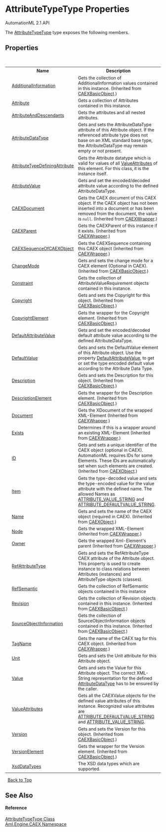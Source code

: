# AttributeTypeType Properties
AutomationML 2.1 API 

The <a href="T_Aml_Engine_CAEX_AttributeTypeType">AttributeTypeType</a> type exposes the following members.


## Properties
&nbsp;<table><tr><th></th><th>Name</th><th>Description</th></tr><tr><td>![Public property](media/pubproperty.gif "Public property")</td><td><a href="P_Aml_Engine_CAEX_CAEXBasicObject_AdditionalInformation">AdditionalInformation</a></td><td>
Gets the collection of AdditionalInformation values contained in this instance.
 (Inherited from <a href="T_Aml_Engine_CAEX_CAEXBasicObject">CAEXBasicObject</a>.)</td></tr><tr><td>![Public property](media/pubproperty.gif "Public property")</td><td><a href="P_Aml_Engine_CAEX_AttributeTypeType_Attribute">Attribute</a></td><td>
Gets a collection of Attributes contained in this instance.</td></tr><tr><td>![Public property](media/pubproperty.gif "Public property")</td><td><a href="P_Aml_Engine_CAEX_AttributeTypeType_AttributeAndDescendants">AttributeAndDescendants</a></td><td>
Gets the attributes and all nested attributes.</td></tr><tr><td>![Public property](media/pubproperty.gif "Public property")</td><td><a href="P_Aml_Engine_CAEX_AttributeTypeType_AttributeDataType">AttributeDataType</a></td><td>
Gets and sets the AttributeDataType attribute of this Attribute object. If the referenced attribute type does not base on an XML standard base type, the AttributeDataType may remain empty or not present.</td></tr><tr><td>![Public property](media/pubproperty.gif "Public property")</td><td><a href="P_Aml_Engine_CAEX_AttributeTypeType_AttributeTypeDefiningAttribute">AttributeTypeDefiningAttribute</a></td><td>
Gets the Attribute datatype which is valid for values of all <a href="P_Aml_Engine_CAEX_AttributeTypeType_ValueAttributes">ValueAttributes</a> of this element. For this class, it is the instance itself.</td></tr><tr><td>![Public property](media/pubproperty.gif "Public property")</td><td><a href="P_Aml_Engine_CAEX_AttributeTypeType_AttributeValue">AttributeValue</a></td><td>
Gets and set the encoded/decoded attribute value according to the defined AttributeDataType.</td></tr><tr><td>![Public property](media/pubproperty.gif "Public property")</td><td><a href="P_Aml_Engine_CAEX_CAEXWrapper_CAEXDocument">CAEXDocument</a></td><td>
Gets the CAEX document of this CAEX object. If the CAEX object has not been inserted into a document or has been removed from the document, the value is `null`.
 (Inherited from <a href="T_Aml_Engine_CAEX_CAEXWrapper">CAEXWrapper</a>.)</td></tr><tr><td>![Public property](media/pubproperty.gif "Public property")</td><td><a href="P_Aml_Engine_CAEX_CAEXWrapper_CAEXParent">CAEXParent</a></td><td>
Gets the CAEXParent of this instance if it exists.
 (Inherited from <a href="T_Aml_Engine_CAEX_CAEXWrapper">CAEXWrapper</a>.)</td></tr><tr><td>![Public property](media/pubproperty.gif "Public property")</td><td><a href="P_Aml_Engine_CAEX_CAEXWrapper_CAEXSequenceOfCAEXObject">CAEXSequenceOfCAEXObject</a></td><td>
Gets the CAEXSequence containing this CAEX object
 (Inherited from <a href="T_Aml_Engine_CAEX_CAEXWrapper">CAEXWrapper</a>.)</td></tr><tr><td>![Public property](media/pubproperty.gif "Public property")</td><td><a href="P_Aml_Engine_CAEX_CAEXBasicObject_ChangeMode">ChangeMode</a></td><td>
Gets and sets the change mode for a CAEX element (Optional in CAEX).
 (Inherited from <a href="T_Aml_Engine_CAEX_CAEXBasicObject">CAEXBasicObject</a>.)</td></tr><tr><td>![Public property](media/pubproperty.gif "Public property")</td><td><a href="P_Aml_Engine_CAEX_AttributeTypeType_Constraint">Constraint</a></td><td>
Gets the collection of AttributeValueRequirement objects contained in this instance.</td></tr><tr><td>![Public property](media/pubproperty.gif "Public property")</td><td><a href="P_Aml_Engine_CAEX_CAEXBasicObject_Copyright">Copyright</a></td><td>
Gets and sets the Copyright for this object.
 (Inherited from <a href="T_Aml_Engine_CAEX_CAEXBasicObject">CAEXBasicObject</a>.)</td></tr><tr><td>![Public property](media/pubproperty.gif "Public property")</td><td><a href="P_Aml_Engine_CAEX_CAEXBasicObject_CopyrightElement">CopyrightElement</a></td><td>
Gets the wrapper for the Copyright element.
 (Inherited from <a href="T_Aml_Engine_CAEX_CAEXBasicObject">CAEXBasicObject</a>.)</td></tr><tr><td>![Public property](media/pubproperty.gif "Public property")</td><td><a href="P_Aml_Engine_CAEX_AttributeTypeType_DefaultAttributeValue">DefaultAttributeValue</a></td><td>
Gets and set the encoded/decoded default attribute value according to the defined AttributeDataType.</td></tr><tr><td>![Public property](media/pubproperty.gif "Public property")</td><td><a href="P_Aml_Engine_CAEX_AttributeTypeType_DefaultValue">DefaultValue</a></td><td>
Gets and sets the DefaultValue element of this Attribute object. Use the property <a href="P_Aml_Engine_CAEX_AttributeTypeType_DefaultAttributeValue">DefaultAttributeValue</a>, to get or set the type encoded default value according to the Attribute Data Type.</td></tr><tr><td>![Public property](media/pubproperty.gif "Public property")</td><td><a href="P_Aml_Engine_CAEX_CAEXBasicObject_Description">Description</a></td><td>
Gets and sets the Description for this object.
 (Inherited from <a href="T_Aml_Engine_CAEX_CAEXBasicObject">CAEXBasicObject</a>.)</td></tr><tr><td>![Public property](media/pubproperty.gif "Public property")</td><td><a href="P_Aml_Engine_CAEX_CAEXBasicObject_DescriptionElement">DescriptionElement</a></td><td>
Gets the wrapper for the Description element.
 (Inherited from <a href="T_Aml_Engine_CAEX_CAEXBasicObject">CAEXBasicObject</a>.)</td></tr><tr><td>![Public property](media/pubproperty.gif "Public property")</td><td><a href="P_Aml_Engine_CAEX_CAEXWrapper_Document">Document</a></td><td>
Gets the XDocument of the wrapped XML-Element
 (Inherited from <a href="T_Aml_Engine_CAEX_CAEXWrapper">CAEXWrapper</a>.)</td></tr><tr><td>![Public property](media/pubproperty.gif "Public property")</td><td><a href="P_Aml_Engine_CAEX_CAEXWrapper_Exists">Exists</a></td><td>
Determines if this is a wrapper around an existing XML-Element
 (Inherited from <a href="T_Aml_Engine_CAEX_CAEXWrapper">CAEXWrapper</a>.)</td></tr><tr><td>![Public property](media/pubproperty.gif "Public property")</td><td><a href="P_Aml_Engine_CAEX_CAEXObject_ID">ID</a></td><td>
Gets and sets a unique identifier of the CAEX object (optional in CAEX). AutomationML requires IDs for some Elements. These IDs are automatically set when such elements are created.
 (Inherited from <a href="T_Aml_Engine_CAEX_CAEXObject">CAEXObject</a>.)</td></tr><tr><td>![Public property](media/pubproperty.gif "Public property")</td><td><a href="P_Aml_Engine_CAEX_AttributeTypeType_Item">Item</a></td><td>
Gets the type-decoded value and sets the type-encoded value for the value attribute with the defined name. The allowed Names as <a href="F_Aml_Engine_CAEX_CAEX_CLASSModel_TagNames_ATTRIBUTE_VALUE_STRING">ATTRIBUTE_VALUE_STRING</a> and <a href="F_Aml_Engine_CAEX_CAEX_CLASSModel_TagNames_ATTRIBUTE_DEFAULTVALUE_STRING">ATTRIBUTE_DEFAULTVALUE_STRING</a>.</td></tr><tr><td>![Public property](media/pubproperty.gif "Public property")</td><td><a href="P_Aml_Engine_CAEX_CAEXObject_Name">Name</a></td><td>
Gets and sets the name of the CAEX object (required in CAEX).
 (Inherited from <a href="T_Aml_Engine_CAEX_CAEXObject">CAEXObject</a>.)</td></tr><tr><td>![Public property](media/pubproperty.gif "Public property")</td><td><a href="P_Aml_Engine_CAEX_CAEXWrapper_Node">Node</a></td><td>
Gets the wrapped XML-Element
 (Inherited from <a href="T_Aml_Engine_CAEX_CAEXWrapper">CAEXWrapper</a>.)</td></tr><tr><td>![Public property](media/pubproperty.gif "Public property")</td><td><a href="P_Aml_Engine_CAEX_CAEXWrapper_Owner">Owner</a></td><td>
Gets the wrapped Xml-Element's parent
 (Inherited from <a href="T_Aml_Engine_CAEX_CAEXWrapper">CAEXWrapper</a>.)</td></tr><tr><td>![Public property](media/pubproperty.gif "Public property")</td><td><a href="P_Aml_Engine_CAEX_AttributeTypeType_RefAttributeType">RefAttributeType</a></td><td>
Gets and sets the RefAttributeType CAEX attribute of the Attribute object. This property is used to create instance to class relations between Attributes (instances) and AttributeType objects (classes).</td></tr><tr><td>![Public property](media/pubproperty.gif "Public property")</td><td><a href="P_Aml_Engine_CAEX_AttributeTypeType_RefSemantic">RefSemantic</a></td><td>
Gets the collection of RefSemantic objects contained in this instance</td></tr><tr><td>![Public property](media/pubproperty.gif "Public property")</td><td><a href="P_Aml_Engine_CAEX_CAEXBasicObject_Revision">Revision</a></td><td>
Gets the collection of Revision objects contained in this instance.
 (Inherited from <a href="T_Aml_Engine_CAEX_CAEXBasicObject">CAEXBasicObject</a>.)</td></tr><tr><td>![Public property](media/pubproperty.gif "Public property")</td><td><a href="P_Aml_Engine_CAEX_CAEXBasicObject_SourceObjectInformation">SourceObjectInformation</a></td><td>
Gets the collection of SourceObjectInformation objects contained in this instance.
 (Inherited from <a href="T_Aml_Engine_CAEX_CAEXBasicObject">CAEXBasicObject</a>.)</td></tr><tr><td>![Public property](media/pubproperty.gif "Public property")</td><td><a href="P_Aml_Engine_CAEX_CAEXWrapper_TagName">TagName</a></td><td>
Gets the name of the CAEX tag for this CAEX object.
 (Inherited from <a href="T_Aml_Engine_CAEX_CAEXWrapper">CAEXWrapper</a>.)</td></tr><tr><td>![Public property](media/pubproperty.gif "Public property")</td><td><a href="P_Aml_Engine_CAEX_AttributeTypeType_Unit">Unit</a></td><td>
Gets and sets the Unit attribute for this Attribute object.</td></tr><tr><td>![Public property](media/pubproperty.gif "Public property")![Code example](media/CodeExample.png "Code example")</td><td><a href="P_Aml_Engine_CAEX_AttributeTypeType_Value">Value</a></td><td>
Gets and sets the Value for this Attribute object. The correct XML-String representation for the defined <a href="P_Aml_Engine_CAEX_AttributeTypeType_AttributeDataType">AttributeDataType</a> has to be ensured by the caller.</td></tr><tr><td>![Public property](media/pubproperty.gif "Public property")</td><td><a href="P_Aml_Engine_CAEX_AttributeTypeType_ValueAttributes">ValueAttributes</a></td><td>
Gets all the CAEXValue objects for the defined value attributes of this instance. Recognized value attributes are <a href="F_Aml_Engine_CAEX_CAEX_CLASSModel_TagNames_ATTRIBUTE_DEFAULTVALUE_STRING">ATTRIBUTE_DEFAULTVALUE_STRING</a> and <a href="F_Aml_Engine_CAEX_CAEX_CLASSModel_TagNames_ATTRIBUTE_VALUE_STRING">ATTRIBUTE_VALUE_STRING</a>.</td></tr><tr><td>![Public property](media/pubproperty.gif "Public property")</td><td><a href="P_Aml_Engine_CAEX_CAEXBasicObject_Version">Version</a></td><td>
Gets and sets the Version for this object.
 (Inherited from <a href="T_Aml_Engine_CAEX_CAEXBasicObject">CAEXBasicObject</a>.)</td></tr><tr><td>![Public property](media/pubproperty.gif "Public property")</td><td><a href="P_Aml_Engine_CAEX_CAEXBasicObject_VersionElement">VersionElement</a></td><td>
Gets the wrapper for the Version element.
 (Inherited from <a href="T_Aml_Engine_CAEX_CAEXBasicObject">CAEXBasicObject</a>.)</td></tr><tr><td>![Public property](media/pubproperty.gif "Public property")![Static member](media/static.gif "Static member")</td><td><a href="P_Aml_Engine_CAEX_AttributeTypeType_XsdDataTypes">XsdDataTypes</a></td><td>
The XSD data types which are supported.</td></tr></table>&nbsp;
<a href="#attributetypetype-properties">Back to Top</a>

## See Also


#### Reference
<a href="T_Aml_Engine_CAEX_AttributeTypeType">AttributeTypeType Class</a><br /><a href="N_Aml_Engine_CAEX">Aml.Engine.CAEX Namespace</a><br />